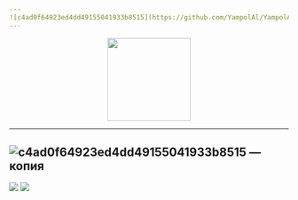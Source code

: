 ```yaml
---
![c4ad0f64923ed4dd49155041933b8515](https://github.com/YampolAl/YampolAl/assets/156104310/cb9408bb-da39-45b5-a378-fc3711249e0a)
---
```


<div id='header' align='center'>
<!--   <img src='https://i.giphy.com/media/v1.Y2lkPTc5MGI3NjExbDlpYmh5enFmNzRldzN1M3pkc2RjOGFxZnp6bTU5aDJjM2F2YmZnZSZlcD12MV9pbnRlcm5hbF9naWZfYnlfaWQmY3Q9cw/3WzVwqquq0IJ2hSdhT/giphy.gif' width='500'/> -->
  <img src='https://i.giphy.com/media/v1.Y2lkPTc5MGI3NjExbTN0c3Rwancydmd4NTV0Zm42eHphODNodG9iazI3NDU2ZXI2YmtjZCZlcD12MV9pbnRlcm5hbF9naWZfYnlfaWQmY3Q9cw/XHkJTwSmfrHJfb7JUF/giphy.gif' width='150'/>
</div>

---
![c4ad0f64923ed4dd49155041933b8515 — копия](https://github.com/YampolAl/YampolAl/assets/156104310/3f24cef4-03b1-453f-a3f3-c8d5a907a33a)
---

[![](https://img.shields.io/badge/Telegram-%230077B5.svg?&style=flat&logo=Telegram&logoColor=white)](https://t.me/YampolAl)
[![](https://img.shields.io/static/v1?style=for-the-badge&message=gmail.com&color=red&logo=Google+Chrome&logoColor=FFFFFF&label=)](https://mail.google.com/accum690@gmail.com)
